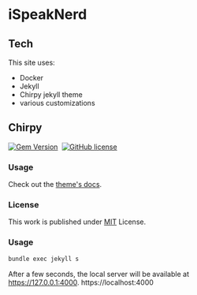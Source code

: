 # iSpeakNerd

## Tech
This site uses:
- Docker 
- Jekyll
- Chirpy jekyll theme
- various customizations

## Chirpy

[![Gem Version](https://img.shields.io/gem/v/jekyll-theme-chirpy)][gem]&nbsp;
[![GitHub license](https://img.shields.io/github/license/cotes2020/chirpy-starter.svg?color=blue)][mit]

### Usage

Check out the [theme's docs](https://github.com/cotes2020/jekyll-theme-chirpy/wiki).

### License

This work is published under [MIT][mit] License.

[gem]: https://rubygems.org/gems/jekyll-theme-chirpy
[chirpy]: https://github.com/cotes2020/jekyll-theme-chirpy/
[CD]: https://en.wikipedia.org/wiki/Continuous_deployment
[mit]: https://github.com/cotes2020/chirpy-starter/blob/master/LICENSE

### Usage

```bash
bundle exec jekyll s
```
After a few seconds, the local server will be available at https://127.0.0.1:4000. https://localhost:4000
